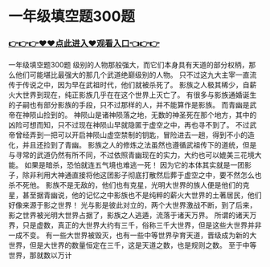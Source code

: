 # 一年级填空题300题

### <a href="https://github.com/xinfue/dunp/issues/2">👉👉👉♥♥点此进入♥观看入口👈👉👉</a>

一年级填空题300题
级别的人物那般强大，而它们本身具有天道的部分权柄，那么他们可能堪比最强大的那几个武道绝巅级别的人物。
    只不过这九大主宰一直流传于传说之中，因为早在武祖时代，他们就被杀死了。
    影族之人极其稀少，自薪火大世界到现在，纯正影族几乎在在这个世界上灭亡了。
    有很多与影族通婚诞生的子嗣也有部分影族的手段，只不过那样的人，并不能算作是影族。
    而青幽是武帝在神陨山捡到的。
    神陨山是诸神陨落之地，无数的神圣死在那个地方，其中的凶险可想而知，只不过现在神陨山早就隐匿于虚空之中，再也寻不到了。
    不过武帝曾经弄到一把可以开启神陨山虚空禁制的钥匙，冒险进去一趟，得到不小的造化，并且还捡到了青幽。
    影族之人的修炼之法虽然也遵循武祖传下的道统，但是与寻常的武道仍然有所不同，不过依照青幽现在的实力，大约也可以媲美三花境大能。
    如果是暗杀，恐怕就连五气境也难逃一死！
    因为它的本体其实就是一团影子，除非利用大神通直接将他这团影子彻底打散然后葬于虚空之中，要不然怎么也杀不死他。
    影族不是无敌的，他们也有克星，光明大世界的族人便是他们的克星，甚至据青幽说，他的记忆之中影族也不是纯粹的薪火大世界的土著居民，他们好像来源于影之世界！
    光与影是彼此对立的，两个大世界激战不断，到了后来，影之世界被光明大世界占据了，影族之人逃遁，流落于诸天万界。
    所谓的诸天万界，只是虚数，真正的大世界大约有三千，俗称三千大世界，但是这些大世界并非一成不变。
    有一些大世界被毁灭，也有一些中等世界孕育天道，晋级成为新的大世界，但是大世界的数量恒定在三千，这是天道之数，也是规则之数。
    至于中等世界，那就数以万计
